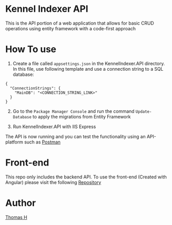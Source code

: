 # Kennel Indexer API
This is the API portion of a web application that allows for basic CRUD operations using entity framework with a code-first approach

# How To use 
1. Create a file called `appsettings.json` in the KennelIndexer.API directory.
In this file, use following template and use a connection string to a SQL database:

```
{
  "ConnectionStrings": {
    "MainDB": "<CONNECTION_STRING_LINK>" 
  }
}
```

2. Go to the `Package Manager Console` and run the command `Update-Database` to apply the migrations from Entity Framework

3. Run KennelIndexer.API with IIS Express

The API is now running and you can test the functionality using an API-platform such as [Postman](https://www.postman.com/)

# Front-end
This repo only includes the backend API. To use the front-end (Created with Angular) please visit the following [Repository](https://github.com/thom9346/KennelIndexer)

# Author
[Thomas H](https://github.com/thom9346)